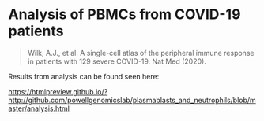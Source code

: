 # Analysis of PBMCs from COVID-19 patients

> Wilk, A.J., et al. A single-cell atlas of the peripheral immune response in patients with
129 severe COVID-19. Nat Med (2020). 



Results from analysis can be found seen here:

https://htmlpreview.github.io/?http://github.com/powellgenomicslab/plasmablasts_and_neutrophils/blob/master/analysis.html


